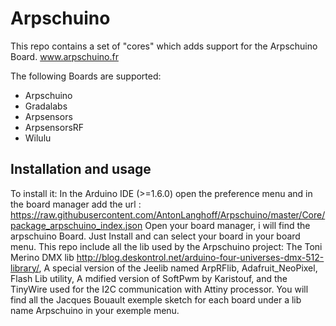 Arpschuino
=======

This repo contains a set of "cores" which adds support for the Arpschuino Board.
www.arpschuino.fr

The following Boards are supported:

- Arpschuino
- Gradalabs
- Arpsensors
- ArpsensorsRF
- Wilulu

Installation and usage
----------------------

To install it: 
In the Arduino IDE (>=1.6.0) open the preference menu and in the board manager add the url : 
https://raw.githubusercontent.com/AntonLanghoff/Arpschuino/master/Core/package_arpschuino_index.json
Open your board manager, i will find the arpschuino Board. Just Install and can select your board in your board menu.
This repo include all the lib used by the Arpschuino project: The Toni Merino DMX lib http://blog.deskontrol.net/arduino-four-universes-dmx-512-library/, A special version of the Jeelib named ArpRFlib, Adafruit_NeoPixel, Flash Lib utility, A mdified version of SoftPwm by Karistouf, and the TinyWire used for the I2C communication with Attiny processor.
You will find all the Jacques Bouault exemple sketch for each board under a lib name Arpschuino in your exemple menu.
